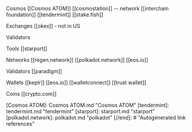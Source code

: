 Cosmos
[[Cosmos ATOM]]
[[cosmostation]] -- network
[[interchain foundation]]
[[tendermint]]
[[stake.fish]]

Exchanges
[[okex]]
	-	not in US
	
Validators

Tools
[[starport]]

	
Networks
[[regen.network]]
[[polkadot.network]]
[[eos.io]]

Validators
[[paradigm]]

Wallets
[[keplr]]
[[eos.io]]
[[walletconnect]]
[[trust wallet]]

Coins
[[crypto.com]]

[//begin]: # "Autogenerated link references for markdown compatibility"
[Cosmos ATOM]: Cosmos ATOM.md "Cosmos ATOM"
[tendermint]: tendermint.md "tendermint"
[starport]: starport.md "starport"
[polkadot.network]: polkadot.md "polkadot"
[//end]: # "Autogenerated link references"